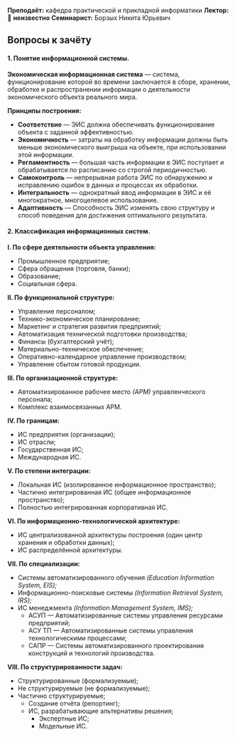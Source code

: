 **Преподаёт:** кафедра практической и прикладной информатики
**Лектор:** 🛑 **неизвестно**
**Семинарист:** Борзых Никита Юрьевич

## Вопросы к зачёту

#### 1. Понятие информационной системы.

**Экономическая информационная система** — система, функционирование которой во времени заключается в сборе, хранении, обработке и распространении информации о деятельности экономического объекта реального мира.

**Принципы построения:**
* **Соответствие** — ЭИС должна обеспечивать функционирование объекта с заданной эффективностью.
* **Экономичность** — затраты на обработку информации должны быть меньше экономического выигрыша на объекте, при использовании этой информации.
* **Регламентность** — большая часть информации в ЭИС поступает и обрабатывается по расписанию со строгой периодичностью.
* **Самоконтроль** — непрерывная работа ЭИС по обнаружению и исправлению ошибок в данных и процессах их обработки.
* **Интегральность** — однократный ввод информации в ЭИС и её многократное, многоцелевое использование.
* **Адаптивность** — Способность ЭИС изменять свою структуру и способ поведения для достижения оптимального результата.

#### 2. Классификация информационных систем.

**I. По сфере деятельности объекта управления:**
* Промышленное предприятие;
* Сфера обращения (торговля, банки);
* Образование;
* Социальная сфера.

**II. По функциональной структуре:**
* Управление персоналом;
* Технико-экономическое планирование;
* Маркетинг и стратегия развития предприятий;
* Автоматизация технической подготовки производства;
* Финансы (бухгалтерский учёт);
* Материально-техническое обеспечение;
* Оперативно-календарное управление производством;
* Управление сбытом готовой продукции.

**III. По организационной структуре:**
* Автоматизированное рабочее место *(АРМ)* управленческого персонала;
* Комплекс взаимосвязанных АРМ.

**IV. По границам:**
* ИС предприятия (организации);
* ИС отрасли;
* Государственная ИС;
* Международная ИС.

**V. По степени интеграции:**
* Локальная ИС (изолированное информационное пространство);
* Частично интегрированная ИС (общее информационное пространство);
* Полностью интегрированная корпоративная ИС.

**VI. По информационно-технологической архитектуре:**
* ИС централизованной архитектуры построения (один центр хранения и обработки данных);
* ИС распределённой архитектуры.

**VII. По специализации:**
* Системы автоматизированного обучения *(Education Information System, EIS);*
* Информационно-поисковые системы *(Information Retrieval System, IRS);*
* ИС менеджмента *(Information Management System, IMS);*
    * АСУП — Автоматизированные системы управления ресурсами предприятий;
    * АСУ ТП — Автоматизированные системы управления технологическими процессами;
    * САПР — Системы автоматизированного проектирования конструкций и технологий производства.

**VIII. По структурированности задач:**
* Структурированные (формализуемые);
* Не структурируемые (не формализуемые);
* Частично структурируемые;
    * Создание отчёта (репортинг);
    * ИС, разрабатывающие альтернативы решения;
        * Экспертные ИС;
        * Модельные ИС.

